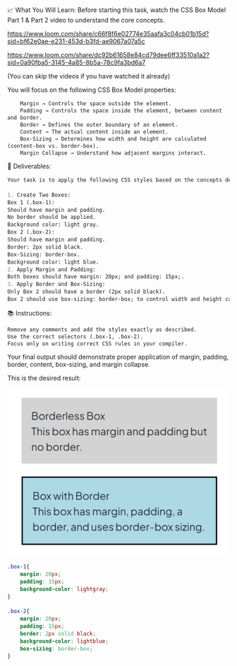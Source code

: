 📈 What You Will Learn:
Before starting this task, watch the CSS Box Model Part 1 & Part 2 video to understand the core concepts.

https://www.loom.com/share/c66f8f6e02774e35aafa3c04cb01b15d?sid=bf62e0ae-e231-453d-b3fd-ae9067a07a5c

https://www.loom.com/share/dc92b61658e84cd79dee6ff33510a1a2?sid=0a90fba5-3145-4a85-8b5a-78c9fa3bd6a7

(You can skip the videos if you have watched it already)



You will focus on the following CSS Box Model properties:

```
    Margin → Controls the space outside the element.
    Padding → Controls the space inside the element, between content and border.
    Border → Defines the outer boundary of an element.
    Content → The actual content inside an element.
    Box-Sizing → Determines how width and height are calculated (content-box vs. border-box).
    Margin Collapse → Understand how adjacent margins interact.
```

📝 Deliverables:
```md
Your task is to apply the following CSS styles based on the concepts described below.

1. Create Two Boxes:
Box 1 (.box-1):
Should have margin and padding.
No border should be applied.
Background color: light gray.
Box 2 (.box-2):
Should have margin and padding.
Border: 2px solid black.
Box-Sizing: border-box.
Background color: light blue.
2. Apply Margin and Padding:
Both boxes should have margin: 20px; and padding: 15px;.
3. Apply Border and Box-Sizing:
Only Box 2 should have a border (2px solid black).
Box 2 should use box-sizing: border-box; to control width and height calculations.
```

📚 Instructions:

    Remove any comments and add the styles exactly as described.
    Use the correct selectors (.box-1, .box-2).
    Focus only on writing correct CSS rules in your compiler.


Your final output should demonstrate proper application of margin, padding, border, content, box-sizing, and margin collapse.

This is the desired result:

![alt text](image.png)


```css
.box-1{
    margin: 20px;
    padding: 15px;
    background-color: lightgray;
}

.box-2{
    margin: 20px;
    padding: 15px;
    border: 2px solid black;
    background-color: lightblue;
    box-sizing: border-box;
}
```